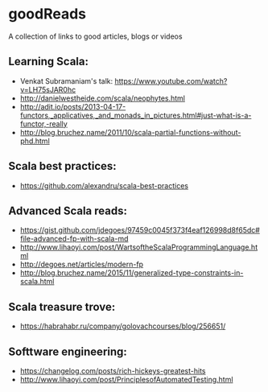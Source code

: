 # goodReads
A collection of links to good articles, blogs or videos


## Learning Scala:
* Venkat Subramaniam's talk: https://www.youtube.com/watch?v=LH75sJAR0hc
* http://danielwestheide.com/scala/neophytes.html 
* http://adit.io/posts/2013-04-17-functors,_applicatives,_and_monads_in_pictures.html#just-what-is-a-functor,-really
* http://blog.bruchez.name/2011/10/scala-partial-functions-without-phd.html

## Scala best practices:
* https://github.com/alexandru/scala-best-practices

## Advanced Scala reads:
* https://gist.github.com/jdegoes/97459c0045f373f4eaf126998d8f65dc#file-advanced-fp-with-scala-md
* http://www.lihaoyi.com/post/WartsoftheScalaProgrammingLanguage.html
* http://degoes.net/articles/modern-fp
* http://blog.bruchez.name/2015/11/generalized-type-constraints-in-scala.html

## Scala treasure trove:
* https://habrahabr.ru/company/golovachcourses/blog/256651/

## Softtware engineering:
* https://changelog.com/posts/rich-hickeys-greatest-hits
* http://www.lihaoyi.com/post/PrinciplesofAutomatedTesting.html


